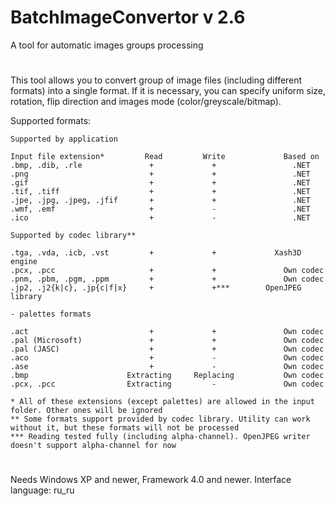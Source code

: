 # BatchImageConvertor v 2.6
A tool for automatic images groups processing

#

This tool allows you to convert group of image files (including different formats) into
a single format. If it is necessary, you can specify uniform size, rotation, flip direction
and images mode (color/greyscale/bitmap).

Supported formats: 

```
Supported by application

Input file extension*         Read         Write             Based on
.bmp, .dib, .rle               +             +                 .NET
.png                           +             +                 .NET
.gif                           +             +                 .NET
.tif, .tiff                    +             +                 .NET
.jpe, .jpg, .jpeg, .jfif       +             +                 .NET
.wmf, .emf                     +             -                 .NET
.ico                           +             -                 .NET

Supported by codec library**

.tga, .vda, .icb, .vst         +             +             Xash3D engine
.pcx, .pcc                     +             +               Own codec
.pnm, .pbm, .pgm, .ppm         +             +               Own codec
.jp2, .j2{k|c}, .jp{c|f|x}     +             +***        OpenJPEG library

- palettes formats

.act                           +             +               Own codec
.pal (Microsoft)               +             +               Own codec
.pal (JASC)                    +             +               Own codec
.aco                           +             -               Own codec
.ase                           +             -               Own codec
.bmp                      Extracting     Replacing           Own codec
.pcx, .pcc                Extracting         -               Own codec

* All of these extensions (except palettes) are allowed in the input folder. Other ones will be ignored
** Some formats support provided by codec library. Utility can work without it, but these formats will not be processed
*** Reading tested fully (including alpha-channel). OpenJPEG writer doesn't support alpha-channel for now

```

#

Needs Windows XP and newer, Framework 4.0 and newer. Interface language: ru_ru
